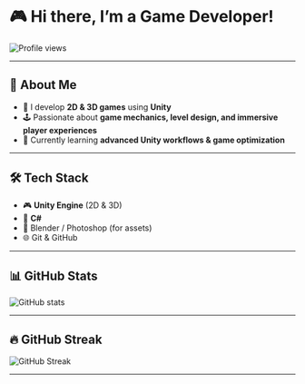 # 🎮 Hi there, I’m a Game Developer!

![Profile views](https://komarev.com/ghpvc/?username=fenerbahce17&color=blue)

---

## 👾 About Me
- 🎨 I  develop **2D & 3D games** using **Unity**
- 🕹️ Passionate about **game mechanics, level design, and immersive player experiences**
- 🌱 Currently learning **advanced Unity workflows & game optimization**


---

## 🛠️ Tech Stack
- 🎮 **Unity Engine** (2D & 3D)
- 🔹 **C#**
- 🎨 Blender / Photoshop (for assets)
- 🌐 Git & GitHub

---

## 📊 GitHub Stats
![GitHub stats](https://github-readme-stats.vercel.app/api?username=fenerbahce17&show_icons=true&theme=tokyonight)

---

## 🔥 GitHub Streak
![GitHub Streak](https://github-readme-streak-stats.herokuapp.com/?user=fenerbahce17&theme=tokyonight)

---
